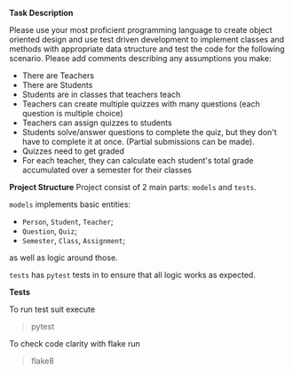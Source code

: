 **Task Description**

Please use your most proficient programming language to create object oriented design and
use test driven development to implement classes and methods with appropriate data structure
and test the code for the following scenario. Please add comments describing any assumptions
you make:

* There are Teachers
* There are Students
* Students are in classes that teachers teach
* Teachers can create multiple quizzes with many questions (each question is multiple choice)
* Teachers can assign quizzes to students
* Students solve/answer questions to complete the quiz, but they don't have to complete it at
once. (Partial submissions can be made).
* Quizzes need to get graded
* For each teacher, they can calculate each student's total grade accumulated over a semester
for their classes

**Project Structure**
Project consist of 2 main parts: `models` and `tests`.

`models` implements basic entities:
* `Person`, `Student`, `Teacher`;
* `Question`, `Quiz`;
* `Semester`, `Class`, `Assignment`;

as well as logic around those.

`tests` has `pytest` tests in to ensure that all logic works as expected.

**Tests**

To run test suit execute
> pytest

To check code clarity with flake run
> flake8